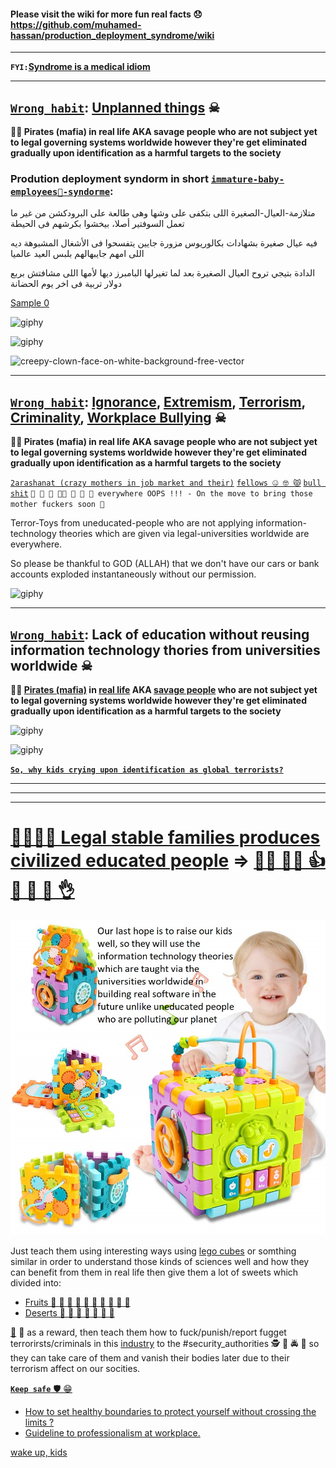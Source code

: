 #### Please visit the wiki for more fun real facts 😞 https://github.com/muhamed-hassan/production_deployment_syndrome/wiki

***

**`FYI:`**[**Syndrome is a medical idiom**](https://en.wikipedia.org/wiki/Syndrome)

***

## [`Wrong habit`](https://en.wikipedia.org/wiki/Immature_personality_disorder): [Unplanned things](https://github.com/muhamed-hassan/production_deployment_syndrome/wiki/Expected-Package-comics) ☠

**🏴‍☠️ Pirates (mafia) in real life AKA savage people who are not subject yet to legal governing systems worldwide however they're get eliminated gradually upon identification as a harmful targets to the society**

### Prodution deployment syndorm in short [`immature-baby-employees👶-syndorme`](https://youtu.be/oeNWgm_tFV4): 
متلازمة-العيال-الصغيرة اللى بتكفى على وشها وهى طالعة على البرودكشن من غير ما تعمل السوفتير أصلا،  بيخشوا بكرشهم فى الحيطة

فيه عيال صغيرة بشهادات بكالوريوس مزورة جايين يتفسحوا فى الأشغال المشبوهة ديه اللى امهم جايبهالهم بلبس العيد عالميا

الدادة بتيجي تروح العيال الصغيرة بعد لما تغيرلها البامبرز ديها لأمها اللى مشافتش بربع دولار تربية فى اخر يوم الحضانة

[Sample 0](https://youtu.be/eVMULQRUVsA)

![giphy](https://github.com/muhamed-hassan/production_deployment_syndrome/assets/17825804/9628dcb5-117a-4a79-b59c-38633026ffa5)

![giphy](https://github.com/muhamed-hassan/production_deployment_syndrome/assets/17825804/b9632860-daa7-4f03-a87d-dd41d60dffbb)

![creepy-clown-face-on-white-background-free-vector](https://github.com/muhamed-hassan/production_deployment_syndrome/assets/17825804/6b2102b6-4bc7-42f7-adb3-a97d34e45d9e)

***

## [`Wrong habit`](https://en.wikipedia.org/wiki/Immature_personality_disorder): [Ignorance](https://en.wikipedia.org/wiki/Ignorance), [Extremism](https://en.wikipedia.org/wiki/Extremism), [Terrorism](https://en.wikipedia.org/wiki/Terrorism), [Criminality](https://en.wikipedia.org/wiki/Crime), [Workplace Bullying](https://en.wikipedia.org/wiki/Workplace_bullying) ☠

**🏴‍☠️ Pirates (mafia) in real life AKA savage people who are not subject yet to legal governing systems worldwide however they're get eliminated gradually upon identification as a harmful targets to the society**

[`2arashanat (crazy mothers in job market and their)`](https://github.com/muhamed-hassan/production_deployment_syndrome/wiki/Bad-examples-of-parents) [`fellows 🤐 🤓 😾`](https://en.wikipedia.org/wiki/Prostitution) [`bull shit`](https://en.wikipedia.org/wiki/Immature_personality_disorder) `💩 🤪 🤡 🏳️‍🌈 🍾 🥦 🗿 everywhere OOPS !!! - On the move to bring those mother fuckers soon 💪`

Terror-Toys from uneducated-people who are not applying information-technology theories which are given via legal-universities worldwide are everywhere.

So please be thankful to GOD (ALLAH) that we don't have our cars or bank accounts exploded instantaneously without our permission.

![giphy](https://github.com/muhamed-hassan/production_deployment_syndrome/assets/17825804/5837bee8-83d5-434c-9fb5-575842a17a42)

***

## [`Wrong habit`](https://en.wikipedia.org/wiki/Immature_personality_disorder): Lack of education without reusing information technology thories from universities worldwide ☠

**🏴‍☠️ [Pirates (mafia)](https://en.wikipedia.org/wiki/Uncontacted_peoples) in [real life](https://en.wikipedia.org/wiki/Earth) AKA [savage people](https://en.wikipedia.org/wiki/Uncontacted_peoples) who are not subject yet to legal governing systems worldwide however they're get eliminated gradually upon identification as a harmful targets to the society**

![giphy](https://github.com/muhamed-hassan/production_deployment_syndrome/assets/17825804/b36115d8-8e60-417d-a04c-2fcc65381416)

![giphy](https://github.com/muhamed-hassan/production_deployment_syndrome/assets/17825804/b7cd1a0d-ce79-4e6f-b548-b70ec9ef469f)

[**`So, why kids crying upon identification as global terrorists?`**](https://www.youtube.com/watch?v=xngZyouAivo) 

***
***
***

# [👨‍👩‍👦‍👦 Legal stable families produces civilized educated people](https://en.wikipedia.org/wiki/Family) => [👨‍🎓 👩‍🎓 👍 🙏 🙌 💪 👌](https://en.wikipedia.org/wiki/University)
![](https://github.com/muhamed-hassan/production_deployment_syndrome/blob/master/comics/strong_kids.jpg)

Just teach them using interesting ways using [lego cubes](https://en.wikipedia.org/wiki/Lego) or somthing similar in order to understand those kinds of sciences well and how they can benefit from them in real life then give them a lot of sweets which divided into:

* [Fruits 🍇 🍉 🍌 🍍 🍎 🍏 🍐 🍑 🍒 🍓](https://en.wikipedia.org/wiki/Fruit) 
* [Deserts 🍪 🍩 🎂 🍰 🍫 🍬 🍮](https://en.wikipedia.org/wiki/Dessert) 

[🧠](https://en.wikipedia.org/wiki/Human_brain) 💪 as a reward, then teach them how to fuck/punish/report fugget terrorirsts/criminals in this [industry](https://www.youtube.com/watch?v=V0JIjOXqdq4) to the #security_authorities 🕵 👮 🚔 🚨 so they can take care of them and vanish their bodies later due to their terrorism affect on our socities.

[**`Keep safe`** 🛡 😁](https://en.wikipedia.org/wiki/Social_distancing)
- [How to set healthy boundaries to protect yourself without crossing the limits ?](https://github.com/muhamed-hassan/self-care/wiki/How-to-set-healthy-boundaries-to-protect-yourself-without-crossing-the-limits%3F)
- [Guideline to professionalism at workplace.](https://www.linkedin.com/pulse/how-professional-your-career-whether-youre-working-hassan-eg-/)

[wake up, kids](https://youtu.be/34jjrqiezm8)
